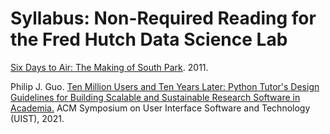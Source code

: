 # Syllabus: Non-Required Reading for the Fred Hutch Data Science Lab

[Six Days to Air: The Making of South Park](https://en.wikipedia.org/wiki/6_Days_to_Air). 2011.

Philip J. Guo. 
[Ten Million Users and Ten Years Later: Python Tutor's Design Guidelines for Building Scalable and Sustainable Research Software in Academia.](https://pg.ucsd.edu/publications/Python-Tutor-scalable-sustainable-research-software_UIST-2021.pdf)
ACM Symposium on User Interface Software and Technology (UIST), 2021.
